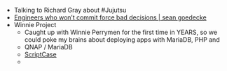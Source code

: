 - Talking to Richard Gray about #Jujutsu
- [Engineers who won’t commit force bad decisions | sean goedecke](https://www.seangoedecke.com/taking-a-position/)
- Winnie Project
	- Caught up with Winnie Perrymen for the first time in YEARS, so we could poke my brains about deploying apps with MariaDB, PHP and
	- QNAP / MariaDB
	- [ScriptCase](https://www.scriptcase.net)
	-